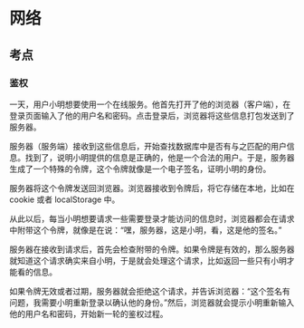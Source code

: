 # 网络
## 考点
### 鉴权
一天，用户小明想要使用一个在线服务。他首先打开了他的浏览器（客户端），在登录页面输入了他的用户名和密码。点击登录后，浏览器将这些信息打包发送到了服务器。  

服务器（服务端）接收到这些信息后，开始查找数据库中是否有与之匹配的用户信息。找到了，说明小明提供的信息是正确的，他是一个合法的用户。于是，服务器生成了一个特殊的令牌，这个令牌就像是一个电子签名，证明小明的身份。  

服务器将这个令牌发送回浏览器。浏览器接收到令牌后，将它存储在本地，比如在 cookie 或者 localStorage 中。  

从此以后，每当小明想要请求一些需要登录才能访问的信息时，浏览器都会在请求中附带这个令牌，就像是在说：“嘿，服务器，这是小明，看，这是他的签名。”  

服务器在接收到请求后，首先会检查附带的令牌。如果令牌是有效的，那么服务器就知道这个请求确实来自小明，于是就会处理这个请求，比如返回一些只有小明才能看的信息。  
 
如果令牌无效或者过期，服务器就会拒绝这个请求，并告诉浏览器：“这个签名有问题，我需要小明重新登录以确认他的身份。”然后，浏览器就会提示小明重新输入他的用户名和密码，开始新一轮的鉴权过程。  
